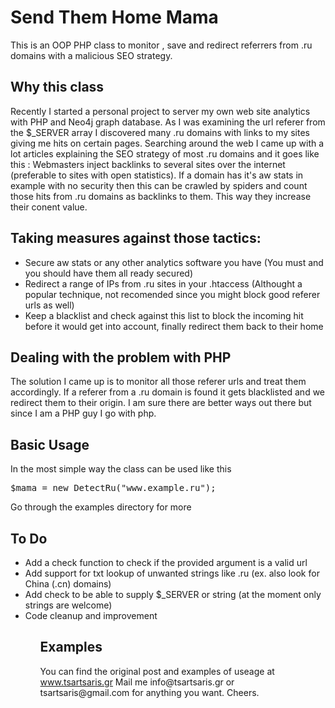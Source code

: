 Send Them Home Mama
===============================================

This is an OOP PHP class to monitor , save and redirect referrers from .ru domains with a malicious SEO strategy. 

<h2> Why this class </h2>
<p>Recently I started a personal project to server my own web site analytics with PHP and Neo4j graph database. As I was examining the url referer from the $_SERVER array I discovered many .ru domains with links to my sites giving me hits on certain pages. Searching around the web I came up with a lot articles explaining the SEO strategy of most .ru domains and it goes like this : Webmasters inject backlinks to several sites over the internet (preferable to sites with open statistics). If a domain has it's aw stats in example with no security then this can be crawled by spiders and count those hits from .ru domains as backlinks to them. This way they increase their conent value.</p>

<h2>Taking measures against those tactics:</h2>
<ul>
<li>Secure aw stats or any other analytics software you have (You must and you should have them all ready secured)</li>
<li>Redirect a range of IPs from .ru sites in your .htaccess (Althought a popular technique, not recomended since you might block good referer urls as well)</li>
<li>Keep a blacklist and check against this list to block the incoming hit before it would get into account, finally redirect them back to their home</li></ul>

<h2>Dealing with the problem with PHP</h2>
<p>The solution I came up is to monitor all those referer urls and treat them accordingly. If a referer from a .ru domain is found it gets blacklisted and we redirect them to their origin. I am sure there are better ways out there but since I am a PHP guy I go with php.</p>

<h2>Basic Usage</h2>
<p> In the most simple way the class can be used like this
<pre>$mama = new DetectRu("www.example.ru");</pre>
Go through the examples directory for more</p>

<h2>To Do</h2>
<ul>
<li>Add a check function to check if the provided argument is a valid url</li>
<li>Add support for txt lookup of unwanted strings like .ru (ex. also look for China (.cn) domains)</li>
<li>Add check to be able to supply $_SERVER or string (at the moment only strings are welcome)</li>
<li>Code cleanup and improvement</li>
<ul>

<h2>Examples</h2>
You can find the original post and examples of useage at <a href="http://www.tsartsaris.gr/send-them-home-mama" target="_blank">www.tsartsaris.gr</a>
Mail me info@tsartsaris.gr or tsartsaris@gmail.com for anything you want. Cheers.
